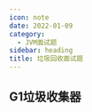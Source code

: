 ```yaml
---
icon: note
date: 2022-01-09
category:
  - JVM面试题
sidebar: heading
title: 垃圾回收面试题
---
```


## G1垃圾收集器
